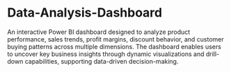 # Data-Analysis-Dashboard
An interactive Power BI dashboard designed to analyze product performance, sales trends, profit margins, discount behavior, and customer buying patterns across multiple dimensions. The dashboard enables users to uncover key business insights through dynamic visualizations and drill-down capabilities, supporting data-driven decision-making.
